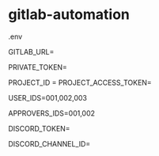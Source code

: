 # gitlab-automation

.env

GITLAB_URL=

PRIVATE_TOKEN=

PROJECT_ID = 
PROJECT_ACCESS_TOKEN=

USER_IDS=001,002,003

APPROVERS_IDS=001,002

DISCORD_TOKEN=

DISCORD_CHANNEL_ID=
